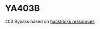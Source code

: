 # YA403B

403 Bypass based on [hacktricks ressources](https://book.hacktricks.xyz/network-services-pentesting/pentesting-web/403-and-401-bypasses)
